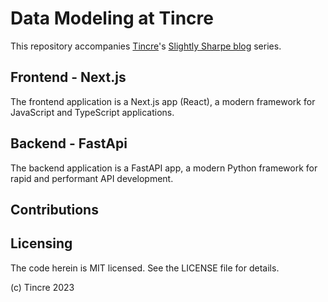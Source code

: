 # Data Modeling at Tincre

This repository accompanies [Tincre](https://tincre.com)'s [Slightly Sharpe blog](https://slightlysharpe.com/blog/how-we-build) series.

## Frontend - Next.js

The frontend application is a Next.js app (React), a modern framework for 
JavaScript and TypeScript applications.

## Backend - FastApi

The backend application is a FastAPI app, a modern Python framework for 
rapid and performant API development.

## Contributions

## Licensing

The code herein is MIT licensed. See the LICENSE file for details.

(c) Tincre 2023
